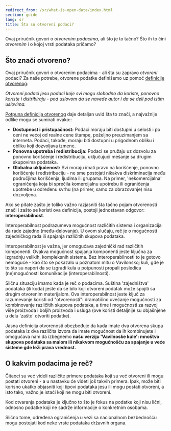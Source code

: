 ```yaml
---
redirect_from: /sr/what-is-open-data/index.html
section: guide
lang: sr
title: Šta su otvoreni podaci?
---
```


Ovaj priručnik govori o *otvorenim podacima*, ali što je to tačno? Što ih to čini *otvorenim* i o kojoj vrsti podataka pričamo?

## Što znači otvoreno?

Ovaj priručnik govori o otvorenim podacima - ali šta su zapravo *otvoreni* podaci? Za naše potrebe, otvorene podatke definišemo uz pomoć [definicije otvorenog](http://opendefinition.org/):

*Otvoreni podaci jesu podaci koje svi mogu slobodno da koriste, ponovno koriste i distribiraju - pod uslovom da se navede autor i da se deli pod istim uslovima.*

[Potpuna definicija otvorenog](http://opendefinition.org/okd/) daje detaljan uvid šta to znači, a najvažnije odlike mogu se sumirati ovako::

-   **Dostupnost i pristupačnost:** Podaci moraju biti dostupni u celosti i po ceni ne većoj od realne cene štampe, poželjno preuzimanjem sa interneta. Podaci, takođe, moraju biti dostupni u prigodnom obliku i obliku koji dozvoljava izmene.
-   **Ponovna upotreba i redistribucija:** Podaci se pružaju uz dozvolu za ponovno korišćenje i redistribuciju, uključujući mešanje sa drugim skupovima podataka.
-   **Globalna uključenost:** Svi moraju imati pravo na korišćenje, ponovno korišćenje i redistribuciju - ne sme postojati nikakva diskriminacija među područjima korišćenja, ljudima ili grupama. Na primer, 'nekomercijalna' ograničenja koja bi sprečila komercijalnu upotrebu ili ograničenja upotrebe u određenu svrhu (na primer, samo za obrazovanje) nisu dozvoljena.

Ako se pitate zašto je toliko važno razjasniti šta tačno pojam otvorenosti znači i zašto se koristi ova definicija, postoji jednostavan odgovor: **interoperabilnost**.

Interoperabilnost podrazumeva mogućnost različitih sistema i organizacija da rade zajedno (među-delovanje). U ovom slučaju, reč je o mogućnosti zajedničkog rada ili spajanja različitih skupova podataka.

Interoperabilnost je važna, jer omogućava zajednički rad različitih komponenti. Ovakva mogućnost spajanja komponenti jeste ključna za izgradnju velikih, kompleksnih sistema. Bez interoperabilnosti to je gotovo nemoguće - kao što se pokazalo u poznatom mitu o Vavilonskoj kuli, gde je to što su napori da se izgradi kula u potpunosti propali posledica (ne)mogućnosti komunikacije (interoperabilnosti).

Sličnu situaciju imamo kada je reč o podacima. Suština 'zajedništva' podataka (ili koda) jeste da se bilo koji otvoreni podatak može spojiti sa drugim otvorenim materijalom. Ova interoperabilnost jeste ključ za razumevanje koristi od "otvorenosti": dramatično uvećanje mogućnosti za kombinovanje različitih skupova podataka, a time i mogućnosti za razvoj više proizvoda i boljih proizvoda i usluga (ove koristi detaljnije su objašnjene u delu 'zašto' otvoriti podatke).

Jasna definicija otvorenosti obezbeđuje da kada imate dva otvorena skupa podataka iz dva različita izvora da imate mogućnost da ih kombinujete i omogućava nam da izbegnemo **našu verziju 'Vavilnoske kule': mnoštvo skupova podataka sa malom ili nikakvom mogućnošću za spajanje u veće sisteme gde leži prava vrednost.**

## O kakvim podacima je reč?

Čitaoci su već videli različite primere podataka koji su već otvoreni ili mogu postati otvoreni - a u nastavku će videti još takvih primera. Ipak, može biti korisno ukatko objasniti koji tipovi podataka jesu ili mogu postati otvoreni, a isto tako, važno je istaći koji ne mogu biti otvoreni.

Kod otvaranja podataka je ključno to što je fokus na podatke koji nisu lični, odnosno podatke koji ne sadrže informacije o konkretnim osobama.

Slično tome, određena ograničenja u vezi sa nacionalnom bezbednošću mogu postojati kod neke vrste podataka državnih organa.
